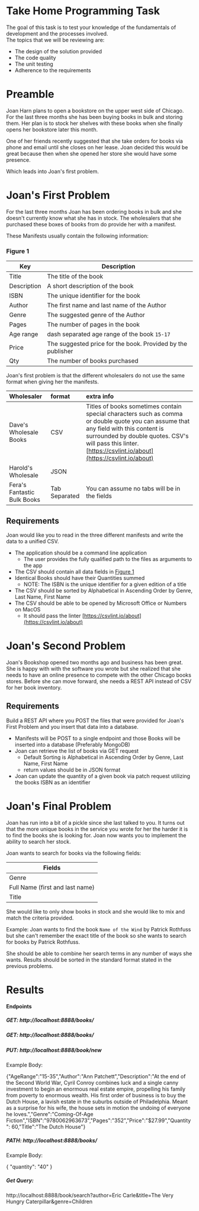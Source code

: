 Take Home Programming Task
====

The goal of this task is to test your knowledge of the fundamentals of development and the processes involved.  
The topics that we will be reviewing are:
* The design of the solution provided
* The code quality
* The unit testing
* Adherence to the requirements

# Preamble

Joan Harn plans to open a bookstore on the upper west side of Chicago. For the last three months she has been buying books in bulk and storing them.  Her plan is to stock her shelves with these books when she finally opens her bookstore later this month.

One of her friends recently suggested that she take orders for books via phone and email until she closes on her lease.  Joan decided this would be great because then when she opened her store she would have some presence.

Which leads into Joan's first problem.

# Joan's First Problem

For the last three months Joan has been ordering books in bulk and she doesn't currently know what she has in stock.  The wholesalers that she purchased these boxes of books from do provide her with a manifest.

These Manifests usually contain the following information:

### Figure 1
|Key|Description|
|---|---|
|Title|The title of the book|
|Description| A short description of the book|
|ISBN| The unique identifier for the book|
|Author| The first name and last name of the Author|
|Genre| The suggested genre of the Author|
|Pages| The number of pages in the book|
|Age range| dash separated age range of the book `15-17`|
|Price| The suggested price for the book.  Provided by the publisher|
|Qty| The number of books purchased|

Joan's first problem is that the different wholesalers do not use the same format when giving her the manifests.  

|Wholesaler|format|extra info|
|:--|:--|:--|
|Dave's Wholesale Books|CSV| Titles of books sometimes contain special characters such as comma or double quote you can assume that any field with this content is surrounded by double quotes.  CSV's will pass this linter.[https://csvlint.io/about](https://csvlint.io/about) |
|Harold's Wholesale|JSON||
|Fera's Fantastic Bulk Books| Tab Separated|You can assume no tabs will be in the fields|

## Requirements 
Joan would like you to read in the three different manifests and write the data to a unified CSV.

* The application should be a command line application
    * The user provides the fully qualified path to the files as arguments to the app
* The CSV should contain all data fields in [Figure 1](#Figure-1)
* Identical Books should have their Quantities summed
    * NOTE: The ISBN is the unique identifier for a given edition of a title
* The CSV should be sorted by Alphabetical in Ascending Order by Genre, Last Name, First Name
* The CSV should be able to be opened by Microsoft Office or Numbers on MacOS
    * It should pass the linter [https://csvlint.io/about](https://csvlint.io/about)


# Joan's Second Problem

Joan's Bookshop opened two months ago and business has been great.  She is happy with with the software you wrote but she realized that she needs to have an online presence to compete with the other Chicago books stores.  Before she can move forward, she needs a REST API instead of CSV for her book inventory.

## Requirements

Build a REST API where you POST the files that were provided for Joan's First Problem and you insert that data into a database. 

* Manifests will be POST to a single endpoint and those Books will be inserted into a database (Preferably MongoDB)
* Joan can retrieve the list of books via GET request
    * Default Sorting is Alphabetical in Ascending Order by Genre, Last Name, First Name
    * return values should be in JSON format
* Joan can update the quantity of a given book via patch request utilizing the books ISBN as an identifier


# Joan's Final Problem
Joan has run into a bit of a pickle since she last talked to you.  It turns out that the more unique books in the service you wrote for her the harder it is to find the books she is looking for. Joan now wants you to implement the ability to search her stock.

Joan wants to search for books via the following fields:

|Fields|
|---|
|Genre|
|Full Name (first and last name)|
|Title|

She would like to only show books in stock and she would like to mix and match the criteria provided.

Example:
Joan wants to find the book `Name of the Wind` by Patrick Rothfuss but she can't remember the exact title of the book so she wants to search for books by Patrick Rothfuss.

She should be able to combine her search terms in any number of ways she wants.  Results should be sorted in the standard format stated in the previous problems.

# Results

#### Endpoints
##### GET: http://localhost:8888/books/<ISBN> 

##### GET: http://localhost:8888/books/

##### PUT: http://localhost:8888/book/new

Example Body:

{"AgeRange":"15-35","Author":"Ann Patchett","Description":"At the end of the Second World War, Cyril Conroy combines luck and a single canny investment to begin an enormous real estate empire, propelling his family from poverty to enormous wealth. His first order of business is to buy the Dutch House, a lavish estate in the suburbs outside of Philadelphia. Meant as a surprise for his wife, the house sets in motion the undoing of everyone he loves.","Genre":"Coming-Of-Age Fiction","ISBN":"9780062963673","Pages":"352","Price":"$27.99","Quantity": 60,"Title":"The Dutch House"}

##### PATH: http://localhost:8888/books/<ISBN>

Example Body:

{
	"quantity": "40"
}

##### Get Query: 
http://localhost:8888/book/search?author=Eric Carle&title=The Very Hungry Caterpillar&genre=Children
